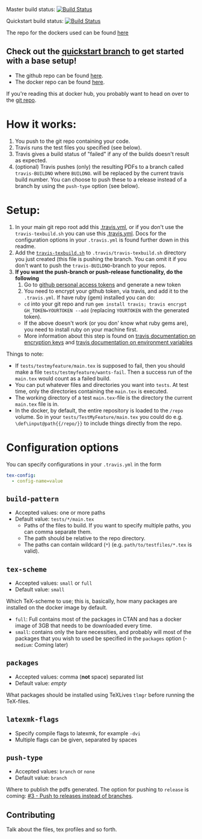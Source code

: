 Master build status: [![Build Status](https://travis-ci.org/Strauman/travis-latexbuild.svg?branch=master)](https://travis-ci.org/Strauman/travis-latexbuild)

Quickstart build status: [![Build Status](https://travis-ci.org/Strauman/travis-latexbuild.svg?branch=quickstart)](https://travis-ci.org/Strauman/travis-latexbuild)

The repo for the dockers used can be found [here](https://github.com/Strauman/latex-docker)

## Check out the [quickstart branch](https://github.com/Strauman/travis-latexbuild/tree/quickstart) to get started with a base setup!

-   The github repo can be found [here](https://github.com/Strauman/travis-latexbuild/).
-   The docker repo can be found [here](https://hub.docker.com/r/strauman/travis-latexbuild/).

If you're reading this at docker hub, you probably want to head on over to the [git repo](https://github.com/Strauman/travis-latexbuild/).

# How it works:

1.  You push to the git repo containing your code.
2.  Travis runs the test files you specified (see below).
3.  Travis gives a build status of "failed" if any of the builds doesn't result as expected.
4.  (optional) Travis pushes (only) the resulting PDFs to a branch called `travis-BUILDNO` where `BUILDNO`. will be replaced by the current travis build number.
    You can choose to push these to a release instead of a branch by using the `push-type` option (see below).

# Setup:

1.  In your main git repo root add this [.travis.yml](https://github.com/Strauman/travis-latexbuild/blob/master/.travis.yml), or if you don't use the `travis-texbuild.sh` you can use this [.travis.yml](https://github.com/Strauman/travis-latexbuild/blob/master/quickstart/.travis.yml).
    Docs for the configuration options in your `.travis.yml` is found further down in this readme.
4.  Add the [`travis-texbuild.sh`](https://github.com/Strauman/travis-latexbuild/blob/master/travis-texbuild.sh) to `.travis/travis-texbuild.sh` directory you just created (this file is pushing the branch. You can omit it if you don't want to push the `travis-BUILDNO`-branch to your repos.
5.  **If you want the push-branch or push-release functionality, do the following**
    1.  Go to  [github personal access tokens](https://github.com/settings/tokens) and generate a new token
    2.  You need to encrypt your github token, via travis, and add it to the `.travis.yml`. If have ruby (gem) installed you can do:
    -   `cd` into your git repo and run `gem install travis; travis encrypt GH_TOKEN=YOURTOKEN --add` (replacing `YOURTOKEN` with the generated token).
    -   If the above doesn't work (or you don' know what ruby gems are), you need to install ruby on your machine first.
    -   More information about this step is found on [travis documentation on encryption keys](https://docs.travis-ci.com/user/encryption-keys) and [travis documentation on environment variables](https://docs.travis-ci.com/user/environment-variables/#defining-encrypted-variables-in-travisyml)

Things to note:

<!-- -   The [git repo][gitrepo] contains the setup example: consisting of `.travis.yml`, `.travis/push.sh` and `/tests`. -->

-   If `tests/testmyfeature/main.tex` is supposed to fail, then you should make a file `tests/testmyfeature/wants-fail`. Then a success run of the `main.tex` would count as a failed build.
-   You can put whatever files and directories you want into `tests`. At test time, only the directories containing the `main.tex` is executed.
-   The working directory of a test `main.tex`-file is the directory the current `main.tex` file is in.
-   In the docker, by default, the entire repository is loaded to the `/repo` volume. So in your `tests/TestMyFeature/main.tex` you could do e.g. `\def\input@path{{/repo/}}` to include things directly from the repo.

# Configuration options

You can specify configurations in your `.travis.yml` in the form

```yaml
tex-config:
  - config-name=value
```

## `build-pattern`
- Accepted values: one or more paths
- Default value: `tests/*/main.tex`
  - Paths of the files to build. If you want to specify multiple paths, you can comma separate them.
  - The path should be relative to the repo directory.
  - The paths can contain wildcard (`*`) (e.g. `path/to/testfiles/*.tex` is valid).

## `tex-scheme`
- Accepted values: `small` or `full`
- Default value: `small`

Which TeX-scheme to use; this is, basically, how many packages are installed on the docker image by default.
- `full`: Full contains most of the packages in CTAN and has a docker image of 3GB that needs to be downloaded every time.
- `small`: contains only the bare necessities, and probably will most of the packages that you wish to used be specified in the `packages` option
(- `medium`: Coming later)

## `packages`
- Accepted values: comma (**not** space) separated list
- Default value: _empty_

What packages should be installed using TeXLives `tlmgr` before running the TeX-files.

## `latexmk-flags`
- Specify compile flags to latexmk, for example `-dvi`
- Multiple flags can be given, separated by spaces

## `push-type`
- Accepted values: `branch` or `none`
- Default value: `branch`

Where to publish the pdfs generated. The option for pushing to `release` is coming: [#3 - Push to releases instead of branches](https://github.com/Strauman/travis-latexbuild/issues/3).



[gitrepo]: https://github.com/Strauman/travis-latexbuild

[docker]: https://hub.docker.com/r/strauman/travis-latexbuild/

## Contributing

Talk about the files, tex profiles and so forth.
